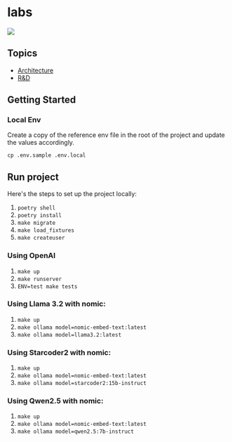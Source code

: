 # labs

<img src="https://img.shields.io/badge/runtime_revolution-labs-blue" />

## Topics

- [Architecture](docs/rag.md)
- [R&D](docs/rd.md)

## Getting Started

### Local Env

Create a copy of the reference env file in the root of the project and update the values accordingly.

`cp .env.sample .env.local`

## Run project

Here's the steps to set up the project locally:

1. `poetry shell`
2. `poetry install`
3. `make migrate`
4. `make load_fixtures`
5. `make createuser`

### Using OpenAI

1. `make up`
2. `make runserver`
3. `ENV=test make tests`

### Using Llama 3.2 with nomic:

1. `make up`
2. `make ollama model=nomic-embed-text:latest`
3. `make ollama model=llama3.2:latest`


### Using Starcoder2 with nomic:

1. `make up`
2. `make ollama model=nomic-embed-text:latest`
3. `make ollama model=starcoder2:15b-instruct`


### Using Qwen2.5 with nomic:

1. `make up`
2. `make ollama model=nomic-embed-text:latest`
3. `make ollama model=qwen2.5:7b-instruct`
